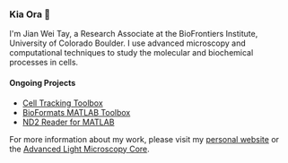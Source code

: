 ### Kia Ora 👋

I'm Jian Wei Tay, a Research Associate at the BioFrontiers Institute, University of Colorado Boulder. I use advanced microscopy and computational techniques to study the molecular and biochemical processes in cells. 

#### Ongoing Projects
* [Cell Tracking Toolbox](https://github.com/Biofrontiers-ALMC/cell-tracking-toolbox)
* [BioFormats MATLAB Toolbox](https://github.com/Biofrontiers-ALMC/bioformats-matlab)
* [ND2 Reader for MATLAB](https://github.com/jwtay1/nd2sdk-MATLAB)

For more information about my work, please visit my [personal website](https://jianweitay.com) or the [Advanced Light Microscopy Core](https://advancedimaging.colorado.edu).



<!--
**jwtay1/jwtay1** is a ✨ _special_ ✨ repository because its `README.md` (this file) appears on your GitHub profile.

Here are some ideas to get you started:

- 🔭 I’m currently working on ...
- 🌱 I’m currently learning ...
- 👯 I’m looking to collaborate on ...
- 🤔 I’m looking for help with ...
- 💬 Ask me about ...
- 📫 How to reach me: ...
- 😄 Pronouns: ...
- ⚡ Fun fact: ...
-->
